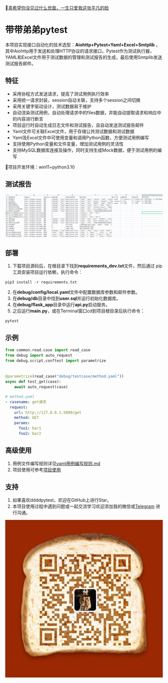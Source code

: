 :link:[真希望你没见过什么世面，一生只爱我这张平凡的脸](https://music.163.com/#/song?id=1963720173)

# 带带弟弟pytest

本项目实现接口自动化的技术选型：**Aiohttp+Pytest+Yaml+Excel+Smtplib** 。 其中Aiohttp用于发送和处理HTTP协议的请求接口，Pytest作为测试执行器，
YAML和Excel文件用于测试数据的管理和测试报告的生成，最后使用Smtplib发送测试报告邮件。

## 特征

- 采用协程方式发送请求，提高了测试用例执行效率
- 采用统一请求封装，session自动关联，支持多个session之间切换
- 采用关键字驱动设计，测试数据易于维护
- 自动渲染测试用例，自动处理请求中的files数据，并能自动提取请求和响应中的内容进行断言
- 项目运行时自动生成日志文件和测试报告，且自动发送测试报告邮件
- Yaml文件可关联Excel文件，用于存储公共测试数据和测试数据
- Yaml及Excel文件中可使用变量和调用Python函数，方便测试用例编写
- 支持使用Python变量和文件变量，增加测试用例的灵活性
- 支持MySQL数据库连接及操作，同时支持生成Mock数据，便于测试用例的编写

:loudspeaker:项目开发环境：win11+python3.10

## 测试报告

![report](system/img/excel_report.png)

## 部署

1. 下载项目源码后，在根目录下找到**requirements_dev.txt**文件，然后通过 pip 工具安装项目运行依赖，执行命令：

```shell
pip3 install -r requirements.txt
```

[comment]: <> (- 下载并配置allure2，下载安装教程如下：https://blog.csdn.net/lixiaomei0623/article/details/120185069)

2. 在**debug/config/local.yaml**文件中配置数据库参数和邮件参数。
3. 在**debug/db**目录中找到**user.sql**并运行初始化数据库。
4. 在**debug/flask_app**目录中运行**api.py**启动服务。
5. 之后运行**main.py**，或在Terminal窗口cd到项目根目录后执行命令：

```shell
pytest
```

## 示例

```python
from common.read.case import read_case
from debug import auto_request
from debug.script.conftest import parametrize


@parametrize(read_case("debug/testcase/method.yaml"))
async def test_get(case):
	await auto_request(case)
```

```yaml
# method.yaml
- casename: get请求
  request:
    url: http://127.0.0.1:5000/get
    method: GET
    params:
      foo1: bar1
      foo2: bar2
```

## 高级使用

1. 用例文件编写规则详见[yaml用例编写规则.md](system/doc/yaml用例编写规则.md)
2. 项目使用可参考[项目使用](system/doc/项目使用.md)

## 支持

1. 如果喜欢ddddpytest，欢迎在GitHub上进行Star。
2. 本项目使用过程中遇到问题或一起交流学习欢迎添加我的微信或[Telegram](https://t.me/qingtest) 进行沟通。

![vx](system/img/vx.jpg)